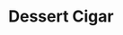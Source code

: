 ---
title: "Dessert Cigar"
image: "cigar.jpg"
exif:
  location:
    name: "Chicago, IL (Carnivale)"
rating: 4
---